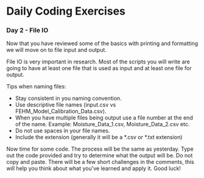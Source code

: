 # Daily Coding Exercises

###  Day 2 - File IO
Now that you have reviewed some of the basics with printing and formatting we will move on
to file input and output.  

File IO is very important in research. Most of the scripts you will write are going to have
at least one file that is used as input and at least one file for output.  

Tips when naming files:
- Stay consistent in you naming convention.
- Use descriptive file names (input.csv vs FEHM_Model_Calibration_Data.csv).
- When you have multiple files being output use a file number at the end of the name.
Example: Moisture_Data_1.csv, Moisture_Data_2.csv etc.
- Do not use spaces in your file names.
- Include the extension (generally it will be a *.csv or *.txt extension)

Now time for some code. The process will be the same as yesterday. Type out the code provided 
and try to determine what the output will be. Do not copy and paste. There will be a few short
challenges in the comments, this will help you think about what you've learned and apply it.
Good luck!

